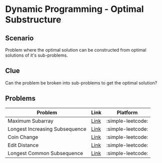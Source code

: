 # Dynamic Programming - Optimal Substructure

## Scenario

Problem where the optimal solution can be constructed from optimal solutions of it's sub-problems.

## Clue

Can the problem be broken into sub-problems to get the optimal solution?

## Problems

| Problem                        | Link                                                                                     | Platform          |
|-------------------------------|------------------------------------------------------------------------------------------|-------------------|
| Maximum Subarray              | <a href="https://leetcode.com/problems/maximum-subarray/description/" target="_blank">Link</a>              | :simple-leetcode: |
| Longest Increasing Subsequence| <a href="https://leetcode.com/problems/longest-increasing-subsequence/description/" target="_blank">Link</a> | :simple-leetcode: |
| Coin Change                   | <a href="https://leetcode.com/problems/coin-change/description/" target="_blank">Link</a>                   | :simple-leetcode: |
| Edit Distance                 | <a href="https://leetcode.com/problems/edit-distance/description/" target="_blank">Link</a>                 | :simple-leetcode: |
| Longest Common Subsequence    | <a href="https://leetcode.com/problems/longest-common-subsequence/description/" target="_blank">Link</a>    | :simple-leetcode: |
